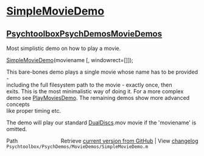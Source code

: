 # [SimpleMovieDemo](SimpleMovieDemo)
## [Psychtoolbox](Psychtoolbox)[PsychDemos](PsychDemos)[MovieDemos](MovieDemos)

Most simplistic demo on how to play a movie.  
  
[SimpleMovieDemo](SimpleMovieDemo)(moviename [, windowrect=[]]);  
  
This bare-bones demo plays a single movie whose name has to be provided -  
including the full filesystem path to the movie - exactly once, then  
exits. This is the most minimalistic way of doing it. For a more complex  
demo see [PlayMoviesDemo](PlayMoviesDemo). The remaining demos show more advanced concepts  
like proper timing etc.  
  
The demo will play our standard [DualDiscs](DualDiscs).mov movie if the 'moviename' is  
omitted.  
  




<div class="code_header" style="text-align:right;">
  <span style="float:left;">Path&nbsp;&nbsp;</span> <span class="counter">Retrieve <a href=
  "https://raw.github.com/Psychtoolbox-3/Psychtoolbox-3/beta/Psychtoolbox/PsychDemos/MovieDemos/SimpleMovieDemo.m">current version from GitHub</a> | View <a href=
  "https://github.com/Psychtoolbox-3/Psychtoolbox-3/commits/beta/Psychtoolbox/PsychDemos/MovieDemos/SimpleMovieDemo.m">changelog</a></span>
</div>
<div class="code">
  <code>Psychtoolbox/PsychDemos/MovieDemos/SimpleMovieDemo.m</code>
</div>

